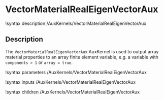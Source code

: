 # VectorMaterialRealEigenVectorAux

!syntax description /AuxKernels/VectorMaterialRealEigenVectorAux

## Description

The `VectorMaterialRealEigenVectorAux` AuxKernel is used to output
array material properties to an array finite element variable, e.g. a
variable with `components > 1` or `array = true`.

!syntax parameters /AuxKernels/VectorMaterialRealEigenVectorAux

!syntax inputs /AuxKernels/VectorMaterialRealEigenVectorAux

!syntax children /AuxKernels/VectorMaterialRealEigenVectorAux

